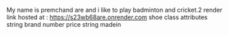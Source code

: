 My name is premchand are and i like to play badminton and cricket.2
render link hosted at : https://s23wb68are.onrender.com
shoe class attributes 
string brand 
number price 
string madein

